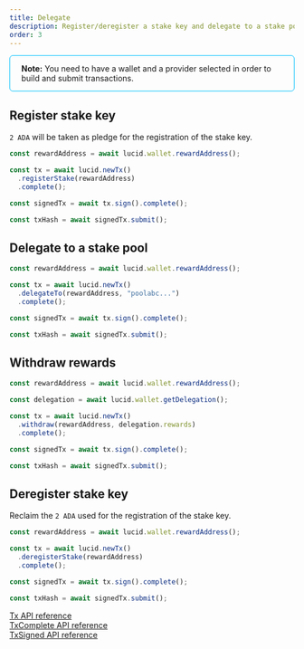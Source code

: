```yaml
---
title: Delegate
description: Register/deregister a stake key and delegate to a stake pool. 
order: 3
---
```


<div style="padding: 14px 20px; border-radius: 6px; border: solid 1px deepskyblue">
<b>Note:</b> You need to have a wallet and a provider selected in order to build and submit transactions.
</div>

## Register stake key

`2 ADA` will be taken as pledge for the registration of the stake key.

```js
const rewardAddress = await lucid.wallet.rewardAddress();

const tx = await lucid.newTx()
  .registerStake(rewardAddress)
  .complete();

const signedTx = await tx.sign().complete();

const txHash = await signedTx.submit();
```

## Delegate to a stake pool

```js
const rewardAddress = await lucid.wallet.rewardAddress();

const tx = await lucid.newTx()
  .delegateTo(rewardAddress, "poolabc...")
  .complete();

const signedTx = await tx.sign().complete();

const txHash = await signedTx.submit();
```

## Withdraw rewards
```js
const rewardAddress = await lucid.wallet.rewardAddress();

const delegation = await lucid.wallet.getDelegation();

const tx = await lucid.newTx()
  .withdraw(rewardAddress, delegation.rewards)
  .complete();

const signedTx = await tx.sign().complete();

const txHash = await signedTx.submit();
```


## Deregister stake key

Reclaim the `2 ADA` used for the registration of the stake key.

```js
const rewardAddress = await lucid.wallet.rewardAddress();

const tx = await lucid.newTx()
  .deregisterStake(rewardAddress)
  .complete();

const signedTx = await tx.sign().complete();

const txHash = await signedTx.submit();
```

[Tx API reference](https://deno.land/x/lucid@0.10.1/mod.ts?s=Tx)\
[TxComplete API reference](https://deno.land/x/lucid@0.10.1/mod.ts?s=TxComplete)\
[TxSigned API reference](https://deno.land/x/lucid@0.10.1/mod.ts?s=TxSigned)